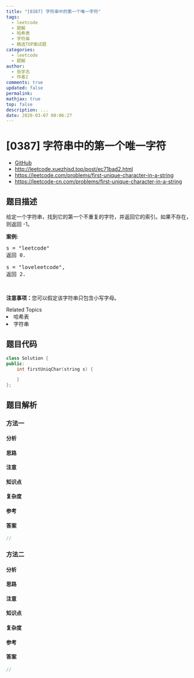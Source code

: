 ```yaml
---
title: "[0387] 字符串中的第一个唯一字符"
tags:
  - leetcode
  - 题解
  - 哈希表
  - 字符串
  - 精选TOP面试题
categories:
  - leetcode
  - 题解
author:
  - 张学志
  - 作者2
comments: true
updated: false
permalink:
mathjax: true
top: false
description: ...
date: 2020-03-07 00:06:27
---
```



# [0387] 字符串中的第一个唯一字符
* [GitHub](https://github.com/algoboy101/LeetCodeCrowdsource/tree/master/_posts/QA/%5B0387%5D%20%E5%AD%97%E7%AC%A6%E4%B8%B2%E4%B8%AD%E7%9A%84%E7%AC%AC%E4%B8%80%E4%B8%AA%E5%94%AF%E4%B8%80%E5%AD%97%E7%AC%A6.md)
* http://leetcode.xuezhisd.top/post/ec71bad2.html
* https://leetcode.com/problems/first-unique-character-in-a-string
* https://leetcode-cn.com/problems/first-unique-character-in-a-string


## 题目描述

<p>给定一个字符串，找到它的第一个不重复的字符，并返回它的索引。如果不存在，则返回 -1。</p>

<p><strong>案例:</strong></p>

<pre>
s = &quot;leetcode&quot;
返回 0.

s = &quot;loveleetcode&quot;,
返回 2.
</pre>

<p>&nbsp;</p>

<p><strong>注意事项：</strong>您可以假定该字符串只包含小写字母。</p>
<div><div>Related Topics</div><div><li>哈希表</li><li>字符串</li></div></div>


## 题目代码

```cpp
class Solution {
public:
    int firstUniqChar(string s) {

    }
};
```


## 题目解析


### 方法一

#### 分析

#### 思路

#### 注意

#### 知识点

#### 复杂度

#### 参考

#### 答案

```cpp
//
```


### 方法二

#### 分析

#### 思路

#### 注意

#### 知识点

#### 复杂度

#### 参考

#### 答案

```cpp
//
```


